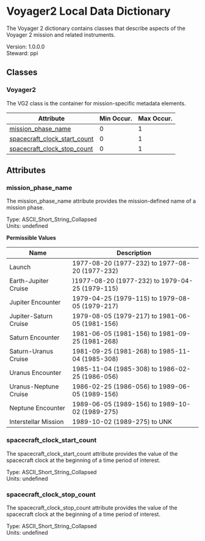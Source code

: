 # Voyager2 Local Data Dictionary

The Voyager 2 dictionary contains classes that describe aspects of the Voyager 2 mission and related instruments.

Version: 1.0.0.0  
Steward: ppi

## Classes

### Voyager2
The VG2 class is the container for mission-specific metadata elements.

Attribute    | Min Occur. | Max Occur.
------------ | ---------- | -----------
[mission_phase_name](#mission_phase_name) | 0 | 1
[spacecraft_clock_start_count](#spacecraft_clock_start_count) | 0 | 1
[spacecraft_clock_stop_count](#spacecraft_clock_stop_count) | 0 | 1
## Attributes


### mission_phase_name
The mission_phase_name attribute provides the mission-defined name of a mission phase.

Type: ASCII_Short_String_Collapsed  
Units: undefined  

**Permissible Values**

Name                                    | Description
--------------------------------------- | ----------------------------
Launch | 1977-08-20 (1977-232) to 1977-08-20 (1977-232)
Earth-Jupiter Cruise | )1977-08-20 (1977-232) to 1979-04-25 (1979-115)
Jupiter Encounter | 1979-04-25 (1979-115) to 1979-08-05 (1979-217)
Jupiter-Saturn Cruise | 1979-08-05 (1979-217) to 1981-06-05 (1981-156)
Saturn Encounter | 1981-06-05 (1981-156) to 1981-09-25 (1981-268)
Saturn-Uranus Cruise | 1981-09-25 (1981-268) to 1985-11-04 (1985-308)
Uranus Encounter | 1985-11-04 (1985-308) to 1986-02-25 (1986-056)
Uranus-Neptune Cruise | 1986-02-25 (1986-056) to 1989-06-05 (1989-156)
Neptune Encounter | 1989-06-05 (1989-156) to 1989-10-02 (1989-275)
Interstellar Mission | 1989-10-02 (1989-275) to UNK


### spacecraft_clock_start_count
The spacecraft_clock_start_count attribute provides the value 
		of the spacecraft clock at the beginning of a time period of 
		interest.

Type: ASCII_Short_String_Collapsed  
Units: undefined  



### spacecraft_clock_stop_count
The spacecraft_clock_stop_count attribute provides the value of the spacecraft 
		clock at the beginning of a time period of interest.

Type: ASCII_Short_String_Collapsed  
Units: undefined  


